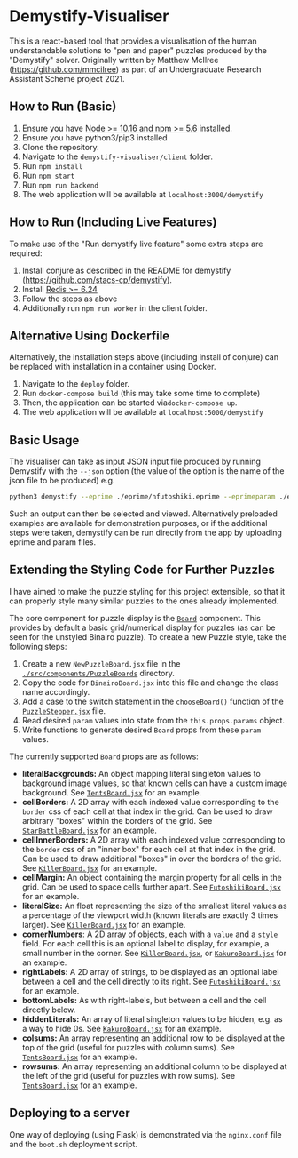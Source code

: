# Demystify-Visualiser

This is a react-based tool that provides a visualisation of the human understandable solutions to "pen and paper" puzzles produced by the "Demystify" solver. Originally written by Matthew McIlree (https://github.com/mmcilree) as part of an Undergraduate Research Assistant Scheme project 2021. 

## How to Run (Basic)

1. Ensure you have [Node >= 10.16 and npm >= 5.6](https://nodejs.org/en/) installed.
2. Ensure you have python3/pip3 installed
3. Clone the repository.
4. Navigate to the `demystify-visualiser/client` folder. 
5. Run `npm install`
6. Run `npm start`
7. Run `npm run backend`
8. The web application will be available at `localhost:3000/demystify`

## How to Run (Including Live Features)

To make use of the "Run demystify live feature" some extra steps are required:

1. Install conjure as described in the README for demystify (https://github.com/stacs-cp/demystify).
2. Install [Redis >= 6.24](https://redis.io/download)
3. Follow the steps as above
4. Additionally run `npm run worker` in the client folder.

## Alternative Using Dockerfile

Alternatively, the installation steps above (including install of conjure) can be replaced with installation in a container using Docker. 

1. Navigate to the `deploy` folder.
2. Run `docker-compose build` (this may take some time to complete)
3. Then, the application can be started via`docker-compose up`.
4. The web application will be available at `localhost:5000/demystify`

## Basic Usage

The visualiser can take as input JSON input file produced by running Demystify with the ``--json`` option (the value of the option is the name of the json file to be produced) e.g.

```bash
python3 demystify --eprime ./eprime/nfutoshiki.eprime --eprimeparam ./eprime/futoshiki/nfutoshiki-1.param --json futoshiki
```

Such an output can then be selected and viewed. Alternatively preloaded examples are available for demonstration purposes, or if the additional steps were taken, demystify can be run directly from the app by uploading eprime and param files. 

## Extending the Styling Code for Further Puzzles

I have aimed to make the puzzle styling for this project extensible, so that it can properly style many similar puzzles to the ones already implemented. 

The core component for puzzle display is the [`Board`](./src/components/Board/Board.jsx) component. This provides by default a basic grid/numerical display for puzzles (as can be seen for the unstyled Binairo puzzle). To create a new Puzzle style, take the following steps:

1. Create a new `NewPuzzleBoard.jsx` file in the [`./src/components/PuzzleBoards`](./src/components/PuzzleBoards) directory. 
2. Copy the code for `BinairoBoard.jsx` into this file and change the class name accordingly. 
3. Add a case to the switch statement in the `chooseBoard()` function of the [`PuzzleStepper.jsx`](./src/components/PuzzleStepper.jsx) file.
4. Read desired `param` values into state from the `this.props.params` object.
5. Write functions to generate desired `Board` props from these `param` values. 

The currently supported `Board` props are as follows:

- **literalBackgrounds:** An object mapping literal singleton values to background image values, so that known cells can have a custom image background. See [`TentsBoard.jsx`](./src/components/PuzzleBoards/TentsBoard.jsx) for an example.
- **cellBorders:** A 2D array with each indexed value corresponding to the `border` css of each cell at that index in the grid. Can be used to draw arbitrary "boxes" within the borders of the grid. See [`StarBattleBoard.jsx`](./src/components/PuzzleBoards/StarBattleBoard.jsx) for an example. 
- **cellInnerBorders:** A 2D array with each indexed value corresponding to the `border` css of an "inner box" for each cell at that index in the grid. Can be used to draw additional "boxes" in over the borders of the grid. See [`KillerBoard.jsx`](./src/components/PuzzleBoards/KillerBoard.jsx) for an example. 
- **cellMargin:** An object containing the margin property for all cells in the grid. Can be used to space cells further apart. See [`FutoshikiBoard.jsx`](./src/components/PuzzleBoards/FutoshikiBoard.jsx) for an example. 
- **literalSize:** An float representing the size of the smallest literal values as a percentage of the viewport width (known literals are exactly 3 times larger). See [`KillerBoard.jsx`](./src/components/PuzzleBoard/KillerBoard.jsx) for an example. 
- **cornerNumbers**: A 2D array of objects, each with a `value` and a `style` field. For each cell this is an optional label to display, for example, a small number in the corner. See [`KillerBoard.jsx`](./src/components/PuzzleBoard/KillerBoard.jsx), or [`KakuroBoard.jsx`](./src/components/PuzzleBoards/KakuroBoard.jsx) for an example. 
- **rightLabels:** A 2D array of strings, to be displayed as an optional label between a cell and the cell directly to its right. See [`FutoshikiBoard.jsx`](./src/components/PuzzleBoards/FutoshikiBoard.jsx) for an example. 
- **bottomLabels:** As with right-labels, but between a cell and the cell directly below. 
- **hiddenLiterals:** An array of literal singleton values to be hidden, e.g. as a way to hide 0s. See [`KakuroBoard.jsx`](./src/components/PuzzleBoards/KakuroBoard.jsx) for an example. 
- **colsums:** An array representing an additional row to be displayed at the top of the grid (useful for puzzles with column sums). See [`TentsBoard.jsx`](./src/components/PuzzleBoards/TentsBoard.jsx) for an example.
- **rowsums:** An array representing an additional column to be displayed at the left of the grid (useful for puzzles with row sums). See [`TentsBoard.jsx`](./src/components/PuzzleBoards/TentsBoard.jsx) for an example.

## Deploying to a server

One way of deploying (using Flask) is demonstrated via the `nginx.conf` file and the `boot.sh` deployment script. 


